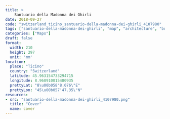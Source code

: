 ```yaml
---
title: > 
    Santuario della Madonna dei Ghirli
date: 2018-09-27
code: "switzerland_ticino_santuario-della-madonna-dei-ghirli_4107980"
tags: ["santuario-della-madonna-dei-ghirli", "map", "architecture", "buildings", "Ticino", "Switzerland"]
categories: ["Maps"]
draft: false
format:
  width: 210
  height: 297
  unit: 'mm'
location:
  place: "Ticino"
  country: "Switzerland"
  latitude: 45.963154733294715
  longitude: 8.968910015480935
  prettyLat: "8\u00b058'8.076\"E"
  prettyLon: "45\u00b057'47.35\"N"
resources:
- src: "santuario-della-madonna-dei-ghirli_4107980.png"
  title: "Cover"
  name: cover
---
```

